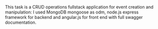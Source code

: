 This task is a CRUD operations fullstack application for event creation and manipulation: I used MongoDB mongoose as odm, node.js express framework for backend and angular.js for front end with full swagger documentation.

